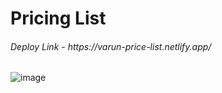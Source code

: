 <h1> Pricing List </h1>

<h6>Deploy Link - https://varun-price-list.netlify.app/</h6>

![image](https://github.com/VARUNKUMAR2020/PricingCard-REACT/assets/111338202/360632b3-6dff-415f-a390-e1663ab62d99)
